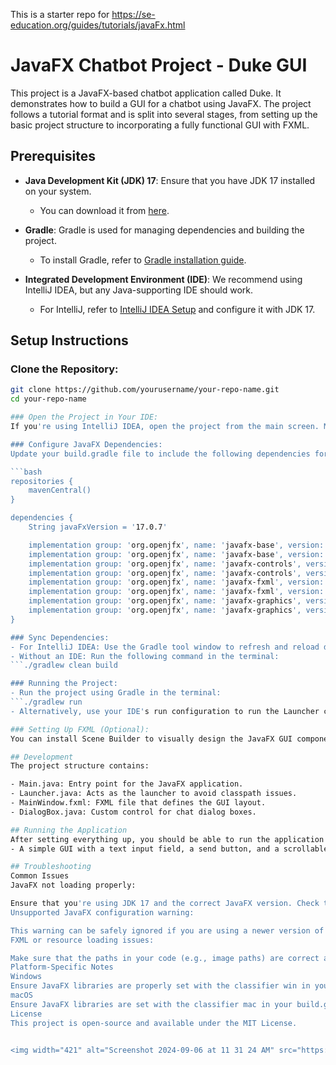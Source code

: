 This is a starter repo for https://se-education.org/guides/tutorials/javaFx.html

# JavaFX Chatbot Project - Duke GUI

This project is a JavaFX-based chatbot application called Duke. It demonstrates how to build a GUI for a chatbot using JavaFX. The project follows a tutorial format and is split into several stages, from setting up the basic project structure to incorporating a fully functional GUI with FXML.

## Prerequisites

- **Java Development Kit (JDK) 17**: Ensure that you have JDK 17 installed on your system.
  - You can download it from [here](https://www.oracle.com/java/technologies/javase-jdk17-downloads.html).
  
- **Gradle**: Gradle is used for managing dependencies and building the project.
  - To install Gradle, refer to [Gradle installation guide](https://gradle.org/install/).

- **Integrated Development Environment (IDE)**: We recommend using IntelliJ IDEA, but any Java-supporting IDE should work.
  - For IntelliJ, refer to [IntelliJ IDEA Setup](https://www.jetbrains.com/idea/download/) and configure it with JDK 17.

## Setup Instructions

### Clone the Repository:
```bash
git clone https://github.com/yourusername/your-repo-name.git
cd your-repo-name

### Open the Project in Your IDE:
If you're using IntelliJ IDEA, open the project from the main screen. Make sure to import the build.gradle file for Gradle setup.

### Configure JavaFX Dependencies:
Update your build.gradle file to include the following dependencies for JavaFX based on your operating system:

```bash
repositories {
    mavenCentral()
}

dependencies {
    String javaFxVersion = '17.0.7'

    implementation group: 'org.openjfx', name: 'javafx-base', version: javaFxVersion, classifier: 'win'
    implementation group: 'org.openjfx', name: 'javafx-base', version: javaFxVersion, classifier: 'mac'
    implementation group: 'org.openjfx', name: 'javafx-controls', version: javaFxVersion, classifier: 'win'
    implementation group: 'org.openjfx', name: 'javafx-controls', version: javaFxVersion, classifier: 'mac'
    implementation group: 'org.openjfx', name: 'javafx-fxml', version: javaFxVersion, classifier: 'win'
    implementation group: 'org.openjfx', name: 'javafx-fxml', version: javaFxVersion, classifier: 'mac'
    implementation group: 'org.openjfx', name: 'javafx-graphics', version: javaFxVersion, classifier: 'win'
    implementation group: 'org.openjfx', name: 'javafx-graphics', version: javaFxVersion, classifier: 'mac'
}

### Sync Dependencies:
- For IntelliJ IDEA: Use the Gradle tool window to refresh and reload dependencies.
- Without an IDE: Run the following command in the terminal:
```./gradlew clean build

### Running the Project:
- Run the project using Gradle in the terminal:
```./gradlew run
- Alternatively, use your IDE's run configuration to run the Launcher class.

### Setting Up FXML (Optional):
You can install Scene Builder to visually design the JavaFX GUI components and bind them to your controller classes.

## Development
The project structure contains:

- Main.java: Entry point for the JavaFX application.
- Launcher.java: Acts as the launcher to avoid classpath issues.
- MainWindow.fxml: FXML file that defines the GUI layout.
- DialogBox.java: Custom control for chat dialog boxes.

## Running the Application
After setting everything up, you should be able to run the application and see the following window:
- A simple GUI with a text input field, a send button, and a scrollable area for displaying the conversation.

## Troubleshooting
Common Issues
JavaFX not loading properly:

Ensure that you're using JDK 17 and the correct JavaFX version. Check the Gradle dependencies and reload them.
Unsupported JavaFX configuration warning:

This warning can be safely ignored if you are using a newer version of JavaFX with an older JDK.
FXML or resource loading issues:

Make sure that the paths in your code (e.g., image paths) are correct and relative to the resources directory.
Platform-Specific Notes
Windows
Ensure JavaFX libraries are properly set with the classifier win in your build.gradle.
macOS
Ensure JavaFX libraries are set with the classifier mac in your build.gradle.
License
This project is open-source and available under the MIT License.


<img width="421" alt="Screenshot 2024-09-06 at 11 31 24 AM" src="https://github.com/user-attachments/assets/b662c8a8-d753-4653-a0b0-413ceef961ef">
